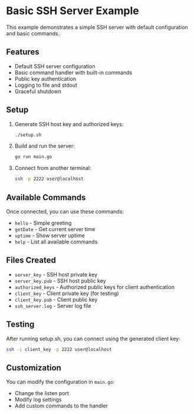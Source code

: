 # Basic SSH Server Example

This example demonstrates a simple SSH server with default configuration and basic commands.

## Features

- Default SSH server configuration
- Basic command handler with built-in commands
- Public key authentication
- Logging to file and stdout
- Graceful shutdown

## Setup

1. Generate SSH host key and authorized keys:
   ```bash
   ./setup.sh
   ```

2. Build and run the server:
   ```bash
   go run main.go
   ```

3. Connect from another terminal:
   ```bash
   ssh -p 2222 user@localhost
   ```

## Available Commands

Once connected, you can use these commands:
- `hello` - Simple greeting
- `getDate` - Get current server time
- `uptime` - Show server uptime
- `help` - List all available commands

## Files Created

- `server_key` - SSH host private key
- `server_key.pub` - SSH host public key
- `authorized_keys` - Authorized public keys for client authentication
- `client_key` - Client private key (for testing)
- `client_key.pub` - Client public key
- `ssh_server.log` - Server log file

## Testing

After running setup.sh, you can connect using the generated client key:
```bash
ssh -i client_key -p 2222 user@localhost
```

## Customization

You can modify the configuration in `main.go`:
- Change the listen port
- Modify log settings
- Add custom commands to the handler
